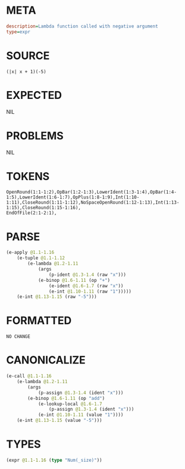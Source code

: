 # META
~~~ini
description=Lambda function called with negative argument
type=expr
~~~
# SOURCE
~~~roc
(|x| x + 1)(-5)
~~~
# EXPECTED
NIL
# PROBLEMS
NIL
# TOKENS
~~~zig
OpenRound(1:1-1:2),OpBar(1:2-1:3),LowerIdent(1:3-1:4),OpBar(1:4-1:5),LowerIdent(1:6-1:7),OpPlus(1:8-1:9),Int(1:10-1:11),CloseRound(1:11-1:12),NoSpaceOpenRound(1:12-1:13),Int(1:13-1:15),CloseRound(1:15-1:16),
EndOfFile(2:1-2:1),
~~~
# PARSE
~~~clojure
(e-apply @1.1-1.16
	(e-tuple @1.1-1.12
		(e-lambda @1.2-1.11
			(args
				(p-ident @1.3-1.4 (raw "x")))
			(e-binop @1.6-1.11 (op "+")
				(e-ident @1.6-1.7 (raw "x"))
				(e-int @1.10-1.11 (raw "1")))))
	(e-int @1.13-1.15 (raw "-5")))
~~~
# FORMATTED
~~~roc
NO CHANGE
~~~
# CANONICALIZE
~~~clojure
(e-call @1.1-1.16
	(e-lambda @1.2-1.11
		(args
			(p-assign @1.3-1.4 (ident "x")))
		(e-binop @1.6-1.11 (op "add")
			(e-lookup-local @1.6-1.7
				(p-assign @1.3-1.4 (ident "x")))
			(e-int @1.10-1.11 (value "1"))))
	(e-int @1.13-1.15 (value "-5")))
~~~
# TYPES
~~~clojure
(expr @1.1-1.16 (type "Num(_size)"))
~~~
